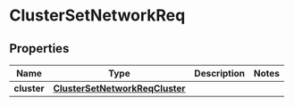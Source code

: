 # ClusterSetNetworkReq

## Properties
Name | Type | Description | Notes
------------ | ------------- | ------------- | -------------
**cluster** | [**ClusterSetNetworkReqCluster**](ClusterSetNetworkReqCluster.md) |  | 

